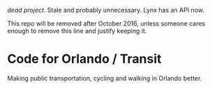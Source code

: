 *dead project*. Stale and probably unnecessary. Lynx has an API now.

This repo will be removed after October 2016, unless someone cares enough to remove this line and justify keeping it.


# Code for Orlando / Transit

Making public transportation, cycling and walking in Orlando better.
